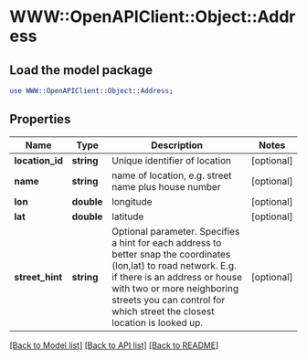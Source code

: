 # WWW::OpenAPIClient::Object::Address

## Load the model package
```perl
use WWW::OpenAPIClient::Object::Address;
```

## Properties
Name | Type | Description | Notes
------------ | ------------- | ------------- | -------------
**location_id** | **string** | Unique identifier of location | [optional] 
**name** | **string** | name of location, e.g. street name plus house number | [optional] 
**lon** | **double** | longitude | [optional] 
**lat** | **double** | latitude | [optional] 
**street_hint** | **string** | Optional parameter. Specifies a hint for each address to better snap the coordinates (lon,lat) to road network. E.g. if there is an address or house with two or more neighboring streets you can control for which street the closest location is looked up. | [optional] 

[[Back to Model list]](../README.md#documentation-for-models) [[Back to API list]](../README.md#documentation-for-api-endpoints) [[Back to README]](../README.md)


